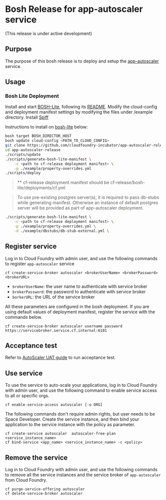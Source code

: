 # Bosh Release for app-autoscaler service
(This release is under active development)

## Purpose

The purpose of this bosh release is to deploy and setup the [app-autoscaler](https://github.com/cloudfoundry-incubator/app-autoscaler) service.

## Usage

### Bosh Lite Deployment 
Install and start [BOSH-Lite](https://github.com/cloudfoundry/bosh-lite), following its   [README](https://github.com/cloudfoundry/bosh-lite/blob/master/README.md).
Modify the cloud-config and deployment manifest settings by modifying the files under /example directory.
Install [Spiff](https://github.com/cloudfoundry-incubator/spiff#installation)

Instructions to install on [bosh-lite](https://github.com/cloudfoundry/bosh-lite) below:

```sh
bosh target BOSH_DIRECTOR_HOST
bosh update cloud-config <PATH_TO_CLOUD_CONFIG>
git clone https://github.com/cloudfoundry-incubator/app-autoscaler-release
cd app-autoscaler-release
./scripts/update
./scripts/generate-bosh-lite-manifest \
	-c <path to cf-release deployment manifest> \
	-p ./example/property-overrides.yml
./scripts/deploy
```


> ** cf-release deployment manifest should be cf-release/bosh-lite/deployments/cf.yml

>
> To use pre-existing postgres server(s), it is required to pass db-stubs while generating manifest. Otherwise an instance of default postgres server will be provided as part of app-autoscaler deployment.

```sh
./scripts/generate-bosh-lite-manifest \
	-c <path to cf-release deployment manifest> \
	-p ./example/property-overrides.yml \
	-d ./example/dbstubs/db-stub-external.yml \
```

## Register service 

Log in to Cloud Foundry with admin user, and use the following commands to register `app-autoscaler` service

```
cf create-service-broker autoscaler <brokerUserName> <brokerPassword> <brokerURL>
```

* `brokerUserName`: the user name to authenticate with service broker
* `brokerPassword`: the password to authenticate with service broker
* `borkerURL`: the URL of the service broker

All these parameters are configured in the bosh deployment. If you are using default values of deployment manifest, register the service with the commands below.

```
cf create-service-broker autoscaler username password https://servicebroker.service.cf.internal:6101
```

## Acceptance test

Refer to [AutoScaler UAT guide](src/acceptance/README.md) to run acceptance test. 

## Use service

To use the service to auto-scale your applications, log in to Cloud Foundry with admin user, and use the following command to enable service access to all or specific orgs.
```
cf enable-service-access autoscaler [-o ORG]
```
The following commands don't require admin rights, but user needs to be Space Developer. Create the service instance, and then bind your application to the service instance with the policy as parameter.

```
cf create-service autoscaler  autoscaler-free-plan  <service_instance_name>
cf bind-service <app_name> <service_instance_name> -c <policy>
```

## Remove the service

Log in to Cloud Foundry with admin user, and use the following commands to remove all the service instances and the service broker of `app-autoscaler` from Cloud Foundry.

```
cf purge-service-offering autoscaler
cf delete-service-broker autoscaler
```